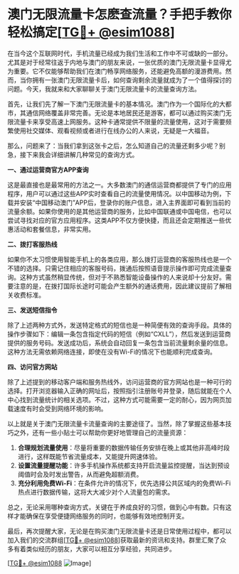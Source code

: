 # 澳门无限流量卡怎麽查流量？手把手教你轻松搞定[[TG💪+ @esim1088](https://t.me/s/esim1088)]

在当今这个互联网时代，手机流量已经成为我们生活和工作中不可或缺的一部分。尤其是对于经常往返于内地与澳门的朋友来说，一张优质的澳门无限流量卡显得尤为重要。它不仅能够帮助我们在澳门畅享网络服务，还能避免高额的漫游费用。然而，当你拥有一张澳门无限流量卡后，如何查询剩余流量就成为了一个值得探讨的问题。今天，我就来和大家聊聊关于澳门无限流量卡的流量查询方法。

首先，让我们先了解一下澳门无限流量卡的基本情况。澳门作为一个国际化的大都市，其通信网络覆盖非常完善。无论是本地居民还是游客，都可以通过购买澳门无限流量卡来享受高速上网服务。这种卡通常提供不限量的流量使用，这对于需要频繁使用社交媒体、观看视频或者进行在线办公的人来说，无疑是一大福音。

那么，问题来了：当我们拿到这张卡之后，怎么知道自己的流量还剩多少呢？别急，接下来我会详细讲解几种常见的查询方式。

**一、通过运营商官方APP查询**

这是最直接也是最常用的方法之一。大多数澳门的通信运营商都提供了专门的应用程序，用户可以通过这些APP实时查看自己的流量使用情况。以中国移动为例，下载并安装“中国移动澳门”APP后，登录你的账户信息，进入主界面即可看到当前的流量余额。如果你使用的是其他运营商的服务，比如中国联通或中国电信，也可以尝试寻找对应的官方应用程序。这类APP不仅方便快捷，而且还会定期推送一些优惠活动和套餐信息，非常实用。

**二、拨打客服热线**

如果你不太习惯使用智能手机上的各类应用，那么拨打运营商的客服热线也是一个不错的选择。只需记住相应的客服号码，拨通后按照语音提示操作即可完成流量查询。这种方式虽然稍显传统，但对于不熟悉智能设备操作的人来说却十分友好。需要注意的是，在拨打国际长途时可能会产生额外的通话费用，因此建议提前了解相关收费标准。

**三、发送短信指令**

除了上述两种方式外，发送特定格式的短信也是一种简便有效的查询手段。具体的操作步骤如下：编辑一条包含指定代码的短信（例如“CXLL”），然后发送到运营商提供的服务号码。发送成功后，系统会自动回复一条包含当前流量剩余量的信息。这种方法无需依赖网络连接，即使在没有Wi-Fi的情况下也能顺利完成查询。

**四、访问官方网站**

除了上述提到的移动客户端和服务热线外，访问运营商的官方网站也是一种可行的选择。打开浏览器输入正确的网址后，按照指引注册账号并登录，随后就能在个人中心找到流量统计的相关选项。不过，这种方式可能需要一定的耐心，因为网页加载速度有时会受到网络环境的影响。

以上就是关于澳门无限流量卡流量查询的主要途径了。当然，除了掌握这些基本技巧之外，还有一些小贴士可以帮助你更好地管理自己的流量资源：

1. **合理规划流量使用**：尽量将重要的数据传输任务安排在晚上或其他非高峰时段进行，这样既能节省流量成本，又能提升网速体验。
2. **设置流量提醒功能**：许多手机操作系统都支持开启流量监控提醒，当达到预设阈值时会及时发出警告，从而避免超额消费。
3. **充分利用免费Wi-Fi**：在条件允许的情况下，优先选择公共区域内的免费Wi-Fi热点进行数据传输，这将大大减少对个人流量包的需求。

总之，无论采用哪种查询方式，关键在于养成良好的习惯，做到心中有数。只有这样才能确保在享受便捷网络服务的同时，也能够有效地控制开支。

最后，再次提醒大家，无论是在购买澳门无限流量卡还是日常使用过程中，都可以加入我们的交流群组[[TG💪+ @esim1088](https://t.me/s/esim1088)]获取最新的资讯和支持。群里汇聚了众多有着类似经历的朋友，大家可以相互分享经验，共同进步。

[[TG💪+ @esim1088](https://t.me/s/esim1088) ![Image](https://i.postimg.cc/4NQfJmqS/Snipaste-2025-05-13-00-14-12.png)]